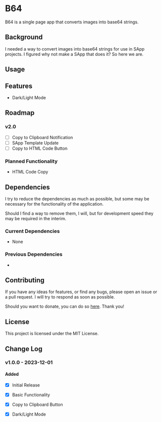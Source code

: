 # B64
B64 is a single page app that converts images into base64 strings.

## Background
I needed a way to convert images into base64 strings for use in SApp projects. I figured why not make a SApp that does it? So here we are.

## Usage


## Features
- Dark/Light Mode

## Roadmap
### v2.0
- [ ] Copy to Clipboard Notification
- [ ] SApp Template Update
- [ ] Copy to HTML Code Button

### Planned Functionality
- HTML Code Copy

## Dependencies
I try to reduce the dependencies as much as possible, but some may be necessary for the functionality of the application.

Should I find a way to remove them, I will, but for development speed they may be required in the interim.

### Current Dependencies
- None

### Previous Dependencies
- 

## Contributing
If you have any ideas for features, or find any bugs, please open an issue or a pull request. I will try to respond as soon as possible.

Should you want to donate, you can do so [here](https://www.buymeacoffee.com/caddickbrown).
Thank you!

## License
This project is licensed under the MIT License.

## Change Log

### v1.0.0 - 2023-12-01

#### Added

- [x] Initial Release
- [x] Basic Functionality
- [x] Copy to Clipboard Button
- [x] Dark/Light Mode


